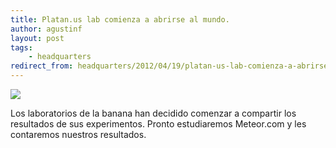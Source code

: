 ```yaml
---
title: Platan.us lab comienza a abrirse al mundo.
author: agustinf
layout: post
tags:
    - headquarters
redirect_from: headquarters/2012/04/19/platan-us-lab-comienza-a-abrirse-al-mundo.html
---
```


![][1]

Los laboratorios de la banana han decidido comenzar a compartir los resultados de sus experimentos. Pronto estudiaremos Meteor.com y les contaremos nuestros resultados.

[1]: http://4.bp.blogspot.com/-2iHtlAu67RI/T5BSuM59-AI/AAAAAAAACBM/fC6QTA2URGo/s1258/2012-04-15_18-30-26_505.jpg
